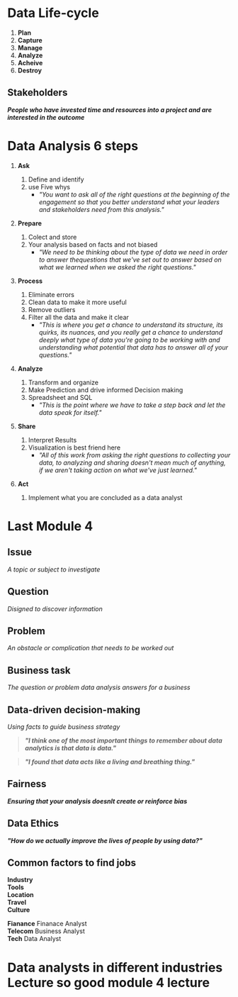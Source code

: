 # Data Life-cycle

1. **Plan**
2. **Capture**
3. **Manage**
4. **Analyze**
5. **Acheive**
6. **Destroy**

## Stakeholders

**_People who have invested time and resources into a project and are interested in the outcome_**

# Data Analysis 6 steps

1. **Ask**
   1. Define and identify
   2. use Five whys
      - _"You want to ask all of the right questions at the beginning of the engagement so that you better understand what your leaders and stakeholders need from this analysis."_
1. **Prepare**

   1. Colect and store
   2. Your analysis based on facts and not biased
      - _"We need to be thinking about the type of data we need in order to answer thequestions that we've set out to answer based on what we learned when we asked the right questions."_

1. **Process**

   1. Eliminate errors
   2. Clean data to make it more useful
   3. Remove outliers
   4. Filter all the data and make it clear
      - _"This is where you get a chance to understand its structure, its quirks, its nuances, and you really get a chance to understand deeply what type of data you're going to be working with and understanding what potential that data has to answer all of your questions."_

1. **Analyze**
   1. Transform and organize
   2. Make Prediction and drive informed Decision making
   3. Spreadsheet and SQL
      - _"This is the point where we have to take a step back and let the data speak for itself."_
1. **Share**
   1. Interpret Results
   2. Visualization is best friend here
      - _"All of this work from asking the right questions to collecting your data, to analyzing and sharing doesn't mean much of anything, if we aren't taking action on what we've just learned."_
1. **Act**
   1. Implement what you are concluded as a data analyst

# Last Module 4

## Issue

_A topic or subject to investigate_

## Question

_Disigned to discover information_

## Problem

_An obstacle or complication that needs to be worked out_

## Business task

_The question or problem data analysis answers for a business_

## Data-driven decision-making

_Using facts to guide business strategy_

> **_"I think one of the most important things to remember about data analytics is that data is data."_**

> **_"I found that data acts like a living and breathing thing."_**

## Fairness

**_Ensuring that your analysis doesnlt create or reinforce bias_**

## Data Ethics

**_"How do we actually improve the lives of people by using data?"_**

## Common factors to find jobs

**Industry**  
**Tools**  
**Location**  
**Travel**  
**Culture**

**Fianance** Finanace Analyst  
**Telecom** Business Analyst  
**Tech** Data Analyst

# Data analysts in different industries Lecture so good module 4 lecture
